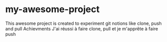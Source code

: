 # my-awesome-project 
This awesome project is created to experiment git notions like clone, push and pull
Achievments 
J'ai réussi à faire clone, pull et je m'apprête à faire push 